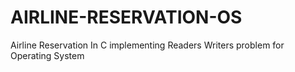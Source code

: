 # AIRLINE-RESERVATION-OS
Airline Reservation In C implementing Readers Writers problem for Operating System
